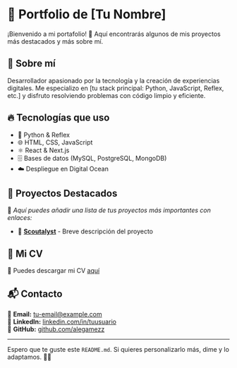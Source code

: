 # 🚀 Portfolio de [Tu Nombre]

¡Bienvenido a mi portafolio! 🎨 Aquí encontrarás algunos de mis proyectos más destacados y más sobre mí.  

## 🌟 Sobre mí  
Desarrollador apasionado por la tecnología y la creación de experiencias digitales. Me especializo en [tu stack principal: Python, JavaScript, Reflex, etc.] y disfruto resolviendo problemas con código limpio y eficiente.

## 🔥 Tecnologías que uso  
- 🐍 Python & Reflex  
- 🌐 HTML, CSS, JavaScript  
- ⚛️ React & Next.js  
- 🗄️ Bases de datos (MySQL, PostgreSQL, MongoDB)  
- ☁️ Despliegue en Digital Ocean  

## 📂 Proyectos Destacados  
🚧 *Aquí puedes añadir una lista de tus proyectos más importantes con enlaces:*  
- 🎨 **[Scoutalyst](#)** - Breve descripción del proyecto  

## 📜 Mi CV  
📄 Puedes descargar mi CV [aquí](./ruta/al/cv.pdf)  

## 📬 Contacto  
📧 **Email:** [tu-email@example.com](mailto:tu-email@example.com)  
💼 **LinkedIn:** [linkedin.com/in/tuusuario](https://linkedin.com/in/tuusuario)  
🐙 **GitHub:** [github.com/alegamezz](https://github.com/alegamezz)  

---

Espero que te guste este `README.md`. Si quieres personalizarlo más, dime y lo adaptamos. 🚀😃
